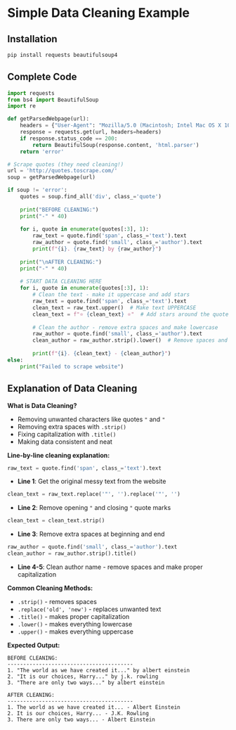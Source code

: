 # Simple Data Cleaning Example

## Installation
```bash
pip install requests beautifulsoup4
```

## Complete Code

```python
import requests
from bs4 import BeautifulSoup
import re

def getParsedWebpage(url):
    headers = {"User-Agent": "Mozilla/5.0 (Macintosh; Intel Mac OS X 10_15_7) AppleWebKit/537.36"}
    response = requests.get(url, headers=headers)
    if response.status_code == 200:
        return BeautifulSoup(response.content, 'html.parser')
    return 'error'

# Scrape quotes (they need cleaning!)
url = 'http://quotes.toscrape.com/'
soup = getParsedWebpage(url)

if soup != 'error':
    quotes = soup.find_all('div', class_='quote')
    
    print("BEFORE CLEANING:")
    print("-" * 40)
    
    for i, quote in enumerate(quotes[:3], 1):
        raw_text = quote.find('span', class_='text').text
        raw_author = quote.find('small', class_='author').text
        print(f"{i}. {raw_text} by {raw_author}")
    
    print("\nAFTER CLEANING:")
    print("-" * 40)
    
    # START DATA CLEANING HERE
    for i, quote in enumerate(quotes[:3], 1):
        # Clean the text - make it uppercase and add stars
        raw_text = quote.find('span', class_='text').text
        clean_text = raw_text.upper()  # Make text UPPERCASE
        clean_text = f"⭐ {clean_text} ⭐"  # Add stars around the quote
        
        # Clean the author - remove extra spaces and make lowercase
        raw_author = quote.find('small', class_='author').text
        clean_author = raw_author.strip().lower()  # Remove spaces and make lowercase
        
        print(f"{i}. {clean_text} - {clean_author}")
else:
    print("Failed to scrape website")
```

## Explanation of Data Cleaning

**What is Data Cleaning?**
- Removing unwanted characters like quotes `"` and `"`
- Removing extra spaces with `.strip()`
- Fixing capitalization with `.title()`
- Making data consistent and neat

**Line-by-line cleaning explanation:**

```python
raw_text = quote.find('span', class_='text').text
```
- **Line 1**: Get the original messy text from the website

```python
clean_text = raw_text.replace('"', '').replace('"', '')
```
- **Line 2**: Remove opening `"` and closing `"` quote marks

```python
clean_text = clean_text.strip()
```
- **Line 3**: Remove extra spaces at beginning and end

```python
raw_author = quote.find('small', class_='author').text
clean_author = raw_author.strip().title()
```
- **Line 4-5**: Clean author name - remove spaces and make proper capitalization

**Common Cleaning Methods:**
- `.strip()` - removes spaces
- `.replace('old', 'new')` - replaces unwanted text
- `.title()` - makes proper capitalization
- `.lower()` - makes everything lowercase
- `.upper()` - makes everything uppercase

**Expected Output:**
```
BEFORE CLEANING:
----------------------------------------
1. "The world as we have created it..." by albert einstein
2. "It is our choices, Harry..." by j.k. rowling  
3. "There are only two ways..." by albert einstein

AFTER CLEANING:
----------------------------------------
1. The world as we have created it... - Albert Einstein
2. It is our choices, Harry... - J.K. Rowling
3. There are only two ways... - Albert Einstein
```